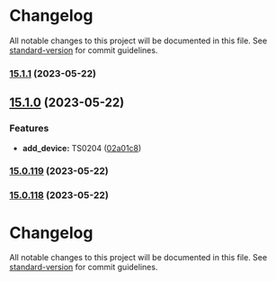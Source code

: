 # Changelog

All notable changes to this project will be documented in this file. See [standard-version](https://github.com/conventional-changelog/standard-version) for commit guidelines.

### [15.1.1](https://github.com/Koenkk/zigbee-herdsman-converters/compare/v15.1.0...v15.1.1) (2023-05-22)

## [15.1.0](https://github.com/Koenkk/zigbee-herdsman-converters/compare/v15.0.119...v15.1.0) (2023-05-22)


### Features

* **add_device:** TS0204 ([02a01c8](https://github.com/Koenkk/zigbee-herdsman-converters/commit/02a01c89aa31c40fbb720be5d451c9d864324e29))

### [15.0.119](https://github.com/Koenkk/zigbee-herdsman-converters/compare/v15.0.118...v15.0.119) (2023-05-22)

### [15.0.118](https://github.com/Koenkk/zigbee-herdsman-converters/compare/v15.0.117...v15.0.118) (2023-05-22)

# Changelog

All notable changes to this project will be documented in this file. See [standard-version](https://github.com/conventional-changelog/standard-version) for commit guidelines.
